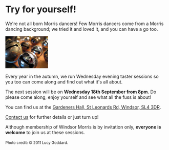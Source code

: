 Try for yourself!
=================

We're not all born Morris dancers! Few Morris dancers come from a Morris dancing 
background; we tried it and loved it, and you can have a go too.

<img class='float-left' style='max-height: 100px;' src='/img/laughing_bells.jpg'  title="Even the bells love it!" alt="Morris bells turned into smiley faces" />

Every year in the autumn, we run Wednesday evening taster sessions so you too can come along and find out what it's all about.

The next session will be on **Wednesday 18th September from 8pm**.  Do please come along, enjoy yourself and see what all the fuss is about!

You can find us at the [Gardeners Hall, St Leonards Rd, Windsor, SL4 3DR](https://www.google.co.uk/maps/place/Gardeners+Hall/@51.470932,-0.620298,16z).

[Contact us](/contact-us/) for further details or just turn up!

Although membership of Windsor Morris is by invitation only, 
<b>everyone is welcome</b> to join us at these sessions.

<small>Photo credit: &copy; 2011 Lucy Goddard.</small>

